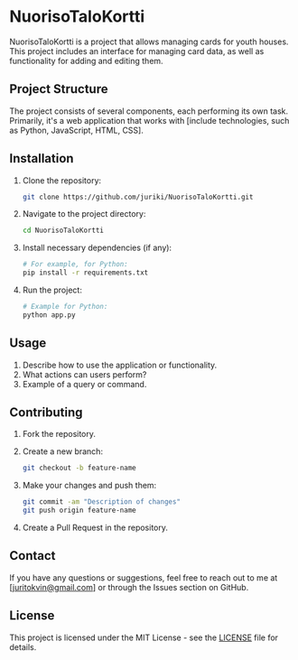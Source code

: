 # NuorisoTaloKortti

NuorisoTaloKortti is a project that allows managing cards for youth houses. This project includes an interface for managing card data, as well as functionality for adding and editing them.

## Project Structure

The project consists of several components, each performing its own task. Primarily, it's a web application that works with [include technologies, such as Python, JavaScript, HTML, CSS].

## Installation

1. Clone the repository:
    ```bash
    git clone https://github.com/juriki/NuorisoTaloKortti.git
    ```

2. Navigate to the project directory:
    ```bash
    cd NuorisoTaloKortti
    ```

3. Install necessary dependencies (if any):
    ```bash
    # For example, for Python:
    pip install -r requirements.txt
    ```

4. Run the project:
    ```bash
    # Example for Python:
    python app.py
    ```

## Usage

1. Describe how to use the application or functionality.
2. What actions can users perform?
3. Example of a query or command.

## Contributing

1. Fork the repository.
2. Create a new branch:
    ```bash
    git checkout -b feature-name
    ```

3. Make your changes and push them:
    ```bash
    git commit -am "Description of changes"
    git push origin feature-name
    ```

4. Create a Pull Request in the repository.

## Contact

If you have any questions or suggestions, feel free to reach out to me at [juritokvin@gmail.com] or through the Issues section on GitHub.

## License

This project is licensed under the MIT License - see the [LICENSE](LICENSE) file for details.
